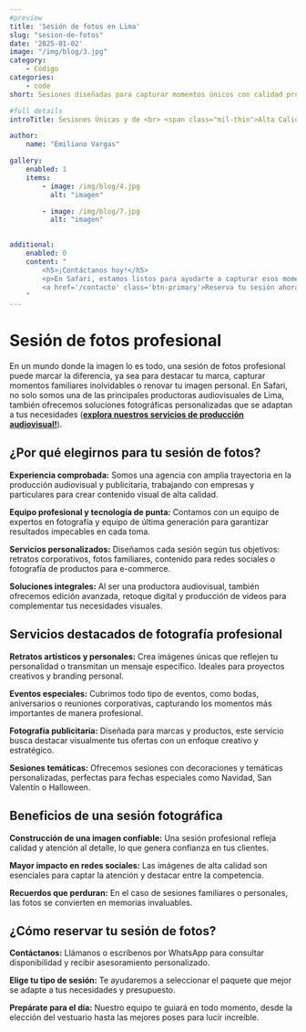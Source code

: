 ```yaml
---
#preview
title: 'Sesión de fotos en Lima'
slug: "sesion-de-fotos"
date: '2025-01-02'
image: "/img/blog/3.jpg"
category:
    - Código
categories:
    - code
short: Sesiones diseñadas para capturar momentos únicos con calidad profesional.

#full details
introTitle: Sesiones Únicas y de <br> <span class="mil-thin">Alta Calidad</span> 

author:
    name: "Emiliano Vargas"

gallery:
    enabled: 1
    items:
        - image: /img/blog/4.jpg
          alt: "imagen"

        - image: /img/blog/7.jpg
          alt: "imagen"
          

additional:
    enabled: 0
    content: "
        <h5>¡Contáctanos hoy!</h5>
        <p>En Safari, estamos listos para ayudarte a capturar esos momentos especiales con fotografías que superen tus expectativas. ¡Reserva ahora tu sesión de fotos y descubre por qué somos tu mejor opción en Lima!</p>
        <a href='/contacto' class='btn-primary'>Reserva tu sesión ahora</a>
    "
---
```


# Sesión de fotos profesional

En un mundo donde la imagen lo es todo, una sesión de fotos profesional puede marcar la diferencia, ya sea para destacar tu marca, capturar momentos familiares inolvidables o renovar tu imagen personal. En Safari, no solo somos una de las principales productoras audiovisuales de Lima, también ofrecemos soluciones fotográficas personalizadas que se adaptan a tus necesidades (**[explora nuestros servicios de producción audiovisual!](https://)**).



## ¿Por qué elegirnos para tu sesión de fotos?

**Experiencia comprobada:**  Somos una agencia con amplia trayectoria en la producción audiovisual y publicitaria, trabajando con empresas y particulares para crear contenido visual de alta calidad.

**Equipo profesional y tecnología de punta:** Contamos con un equipo de expertos en fotografía y equipo de última generación para garantizar resultados impecables en cada toma.

**Servicios personalizados:** Diseñamos cada sesión según tus objetivos: retratos corporativos, fotos familiares, contenido para redes sociales o fotografía de productos para e-commerce.

**Soluciones integrales:** Al ser una productora audiovisual, también ofrecemos edición avanzada, retoque digital y producción de videos para complementar tus necesidades visuales.

## Servicios destacados de fotografía profesional

**Retratos artísticos y personales:** Crea imágenes únicas que reflejen tu personalidad o transmitan un mensaje específico. Ideales para proyectos creativos y branding personal.

**Eventos especiales:** Cubrimos todo tipo de eventos, como bodas, aniversarios o reuniones corporativas, capturando los momentos más importantes de manera profesional.

**Fotografía publicitaria:** Diseñada para marcas y productos, este servicio busca destacar visualmente tus ofertas con un enfoque creativo y estratégico.

**Sesiones temáticas:** Ofrecemos sesiones con decoraciones y temáticas personalizadas, perfectas para fechas especiales como Navidad, San Valentín o Halloween.

## Beneficios de una sesión fotográfica

**Construcción de una imagen confiable:** Una sesión profesional refleja calidad y atención al detalle, lo que genera confianza en tus clientes.

**Mayor impacto en redes sociales:** Las imágenes de alta calidad son esenciales para captar la atención y destacar entre la competencia.

**Recuerdos que perduran:** En el caso de sesiones familiares o personales, las fotos se convierten en memorias invaluables.

## ¿Cómo reservar tu sesión de fotos?

**Contáctanos:** Llámanos o escríbenos por WhatsApp para consultar disponibilidad y recibir asesoramiento personalizado.

**Elige tu tipo de sesión:** Te ayudaremos a seleccionar el paquete que mejor se adapte a tus necesidades y presupuesto.

**Prepárate para el día:** Nuestro equipo te guiará en todo momento, desde la elección del vestuario hasta las mejores poses para lucir increíble.
